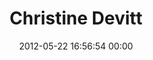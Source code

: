 ---
title: "Christine Devitt"
date: 2012-05-22 16:56:54 00:00
permalink: /devittcm
twitter: ""
likes: [556,557,558,560]
id: 616
gravatar: "http://www.gravatar.com/avatar/8be2d447f6ce7735c952e9468472301a"
---